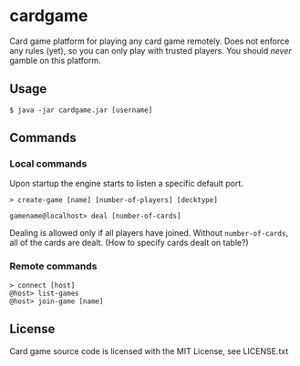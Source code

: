 # cardgame

Card game platform for playing any card game remotely. Does not enforce any rules (yet), so you can only play with trusted players. You should *never* gamble on this platform.

## Usage

    $ java -jar cardgame.jar [username]

## Commands

### Local commands

Upon startup the engine starts to listen a specific default port.

    > create-game [name] [number-of-players] [decktype]

    gamename@localhost> deal [number-of-cards]
Dealing is allowed only if all players have joined. Without `number-of-cards`, all of the cards are dealt. (How to specify cards dealt on table?)


### Remote commands

    > connect [host]
    @host> list-games
    @host> join-game [name]


## License

Card game source code is licensed with the MIT License, see LICENSE.txt
